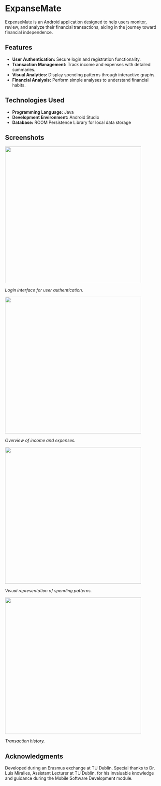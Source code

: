 # ExpanseMate

ExpenseMate is an Android application designed to help users monitor, review, and analyze their financial transactions, aiding in the journey toward financial independence.

## Features

- **User Authentication:** Secure login and registration functionality.
- **Transaction Management:** Track income and expenses with detailed summaries.
- **Visual Analytics:** Display spending patterns through interactive graphs.
- **Financial Analysis:** Perform simple analyses to understand financial habits.

## Technologies Used

- **Programming Language:** Java
- **Development Environment:** Android Studio
- **Database:** ROOM Persistence Library for local data storage

## Screenshots

<img src="https://github.com/user-attachments/assets/a52d3c20-8d47-44ad-942b-c20a6488f56c" width="450" /> 

*Login interface for user authentication.*

<img src="https://github.com/user-attachments/assets/2b7140c6-9914-476a-b94c-b423d3756d08" width="450" /> 

*Overview of income and expenses.*

<img src="https://github.com/user-attachments/assets/fe9ce535-4b34-4aaa-a2b1-3c1b1e997a25" width="450" /> 

*Visual representation of spending patterns.*

<img src="https://github.com/user-attachments/assets/8ae158b8-ea07-4c4a-9c5b-13ee6807ecf9" width="450" />

*Transaction history.*

## Acknowledgments

Developed during an Erasmus exchange at TU Dublin. Special thanks to Dr. Luis Miralles, Assistant Lecturer at TU Dublin, for his invaluable knowledge and guidance during the Mobile Software Development module. 
  
